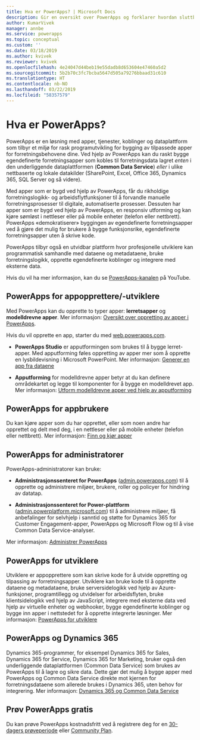 ```yaml
---
title: Hva er PowerApps? | Microsoft Docs
description: Gir en oversikt over PowerApps og forklarer hvordan sluttbrukere, apputviklere, administratorer og profesjonelle utviklere kan bruke PowerApps.
author: KumarVivek
manager: annbe
ms.service: powerapps
ms.topic: conceptual
ms.custom: ''
ms.date: 03/18/2019
ms.author: kvivek
ms.reviewer: kvivek
ms.openlocfilehash: 4e24047d44beb19e55dadb8d653604e47460a5d2
ms.sourcegitcommit: 5b2b70c3fc7bcba5647d505a79276bbaad31c610
ms.translationtype: HT
ms.contentlocale: nb-NO
ms.lasthandoff: 03/22/2019
ms.locfileid: "58357579"
---
```

# <a name="what-is-powerapps"></a>Hva er PowerApps?

PowerApps er en løsning med apper, tjenester, koblinger og dataplattform som tilbyr et miljø for rask programutvikling for bygging av tilpassede apper for forretningsbehovene dine. Ved hjelp av PowerApps kan du raskt bygge egendefinerte forretningsapper som kobles til forretningsdata lagret *enten* i den underliggende dataplattformen (**Common Data Service**) *eller* i ulike nettbaserte og lokale datakilder (SharePoint, Excel, Office 365, Dynamics 365, SQL Server og så videre). 

Med apper som er bygd ved hjelp av PowerApps, får du rikholdige forretningslogikk- og arbeidsflytfunksjoner til å forvandle manuelle forretningsprosesser til digitale, automatiserte prosesser. Dessuten har apper som er bygd ved hjelp av PowerApps, en responsiv utforming og kan kjøre sømløst i nettleser eller på mobile enheter (telefon eller nettbrett). PowerApps «demokratiserer» byggingen av egendefinerte forretningsapper ved å gjøre det mulig for brukere å bygge funksjonsrike, egendefinerte forretningsapper uten å skrive kode.

PowerApps tilbyr også en utvidbar plattform hvor profesjonelle utviklere kan programmatisk samhandle med dataene og metadataene, bruke forretningslogikk, opprette egendefinerte koblinger og integrere med eksterne data.

Hvis du vil ha mer informasjon, kan du se [PowerApps-kanalen](https://www.youtube.com/channel/UCGfWR2ekfRFckLjev6eQYLg) på YouTube.

## <a name="powerapps-for-app-makerscreators"></a>PowerApps for appopprettere/-utviklere

Med PowerApps kan du opprette to typer apper: **lerretsapper** og **modelldrevne apper**. Mer informasjon: [Oversikt over oppretting av apper i PowerApps](maker/index.md).

Hvis du vil opprette en app, starter du med [web.powerapps.com](https://web.powerapps.com).

- **PowerApps Studio** er apputformingen som brukes til å bygge lerret-apper. Med apputforming føles oppretting av apper mer som å opprette en lysbildevisning i Microsoft PowerPoint. Mer informasjon: [Generer en app fra dataene](/powerapps/maker/canvas-apps/data-platform-create-app)  

- **Apputforming** for modelldrevne apper betyr at du kan definere områdekartet og legge til komponenter for å bygge en modelldrevet app. Mer informasjon: [Utform modelldrevne apper ved hjelp av apputforming](maker/model-driven-apps/design-custom-business-apps-using-app-designer.md)

## <a name="powerapps-for-app-users"></a>PowerApps for appbrukere

Du kan kjøre apper som du har opprettet, eller som noen andre har opprettet og delt med deg, i en nettleser eller på mobile enheter (telefon eller nettbrett). Mer informasjon: [Finn og kjør apper](user/index.md)

## <a name="powerapps-for-admins"></a>PowerApps for administratorer

PowerApps-administratorer kan bruke:

- **Administrasjonssenteret for PowerApps** ([admin.powerapps.com](https://admin.powerapps.com)) til å opprette og administrere miljøer, brukere, roller og policyer for hindring av datatap. 

- **Administrasjonssenteret for Power-plattform** ([admin.powerplatform.microsoft.com](https://admin.powerplatform.microsoft.com)) til å administrere miljøer, få anbefalinger for selvhjelp i sanntid og støtte for Dynamics 365 for Customer Engagement-apper, PowerApps og Microsoft Flow og til å vise Common Data Service-analyser. 

Mer informasjon: [Administrer PowerApps](/power-platform/admin/admin-guide)

## <a name="powerapps-for-developers"></a>PowerApps for utviklere

Utviklere er appopprettere som kan skrive kode for å utvide oppretting og tilpassing av forretningsapper. Utviklere kan bruke kode til å opprette dataene og metadataene, bruke serversidelogikk ved hjelp av Azure-funksjoner, programtillegg og utvidelser for arbeidsflyten, bruke klientsidelogikk ved hjelp av JavaScript, integrere med eksterne data ved hjelp av virtuelle enheter og webhooker, bygge egendefinerte koblinger og bygge inn apper i nettstedet for å opprette integrerte løsninger. Mer informasjon: [PowerApps for utviklere](/powerapps/#pivot=home&panel=developer)

## <a name="powerapps-and-dynamics-365"></a>PowerApps og Dynamics 365

Dynamics 365-programmer, for eksempel Dynamics 365 for Sales, Dynamics 365 for Service, Dynamics 365 for Marketing, bruker også den underliggende dataplattformen (Common Data Service) som brukes av PowerApps til å lagre og sikre data. Dette gjør det mulig å bygge apper med PowerApps og Common Data Service direkte mot kjernen for forretningsdataene som allerede brukes i Dynamics 365, uten behov for integrering. Mer informasjon: [Dynamics 365 og Common Data Service](maker/common-data-service/data-platform-intro.md#dynamics-365-and-the-common-data-service)

## <a name="try-powerapps-for-free"></a>Prøv PowerApps gratis

Du kan prøve PowerApps kostnadsfritt ved å registrere deg for en [30-dagers prøveperiode](maker/signup-for-powerapps.md) eller [Community Plan](maker/dev-community-plan.md).
